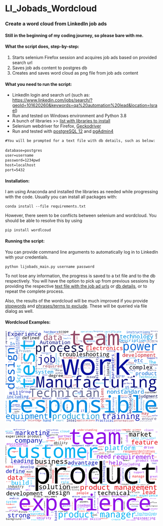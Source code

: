 # LI_Jobads_Wordcloud

### Create a word cloud from LinkedIn job ads

#### Still in the beginning of my coding journey, so please bare with me.

#### What the script does, step-by-step:
1. Starts selenium Firefox session and acquires job ads based on provided search url
2. Saves job ads content to postgres db 
3. Creates and saves word cloud as png file from job ads content

#### What you need to run the script: 
- LinkedIn login and search url 
(such as: https://www.linkedin.com/jobs/search/?geoId=101620260&keywords=qa%20automation%20lead&location=Israel)
- Run and tested on Windows environment and Python 3.8
- A bunch of libraries >> [list with libraries to install](https://github.com/LangeJM/Selenium_Blinkist/blob/master/requirements.txt)
- Selenium webdriver for Firefox, [Geckodriver](https://github.com/mozilla/geckodriver/releases)
- Run and tested with [postgreSQL 12](https://www.postgresql.org/about/news/1976/) and [pgAdmin4](https://www.pgadmin.org/download/)
```
#You will be prompted for a text file with db details, such as below:

database=postgres
user=username
password=1234pwd
host=localhost
port=5432
```


#### Installation:
I am using Anaconda and installed the libraries as needed while progressing with the code. 
Usually you can install all packages with: 
```
conda install --file requirements.txt
```
However, there seem to be conflicts between selenium and wordcloud. You should be able to resolve this by using 
``` 
pip install wordlcoud
``` 

#### Running the script:
You can provide command line arguments to automatically log in to LinkedIn with your credentials.
```
python lijobads_main.py username password
```
To not lose any information, the progress is saved to a txt file and to the db respectively. You will have the option to pick up from previous sessions by providing the respective [text file with the job ad urls](https://github.com/LangeJM/LI_Jobads_Wordcloud/blob/master/example_jobad_urls.txt) or [db details](https://github.com/LangeJM/LI_Jobads_Wordcloud/blob/master/example_db_details.txt), or to repeat the complete process.

Also, the results of the wordcloud will be much improved if you provide [stopwords](https://github.com/LangeJM/LI_Jobads_Wordcloud/blob/master/example_stopwords.txt) and [phrases/terms to exclude](https://github.com/LangeJM/LI_Jobads_Wordcloud/blob/master/example_exclusions.txt). These will be queried via file dialog as well.

#### Wordcloud Examples:

![](wordcloud.png)
<br />
<br />
![](wordcloud0.png)
